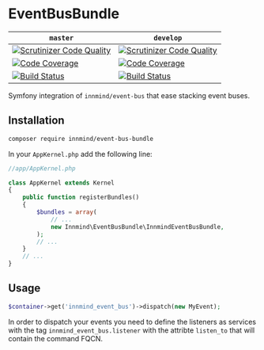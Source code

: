 # EventBusBundle

| `master` | `develop` |
|----------|-----------|
| [![Scrutinizer Code Quality](https://scrutinizer-ci.com/g/Innmind/EventBusBundle/badges/quality-score.png?b=master)](https://scrutinizer-ci.com/g/Innmind/EventBusBundle/?branch=master) | [![Scrutinizer Code Quality](https://scrutinizer-ci.com/g/Innmind/EventBusBundle/badges/quality-score.png?b=develop)](https://scrutinizer-ci.com/g/Innmind/EventBusBundle/?branch=develop) |
| [![Code Coverage](https://scrutinizer-ci.com/g/Innmind/EventBusBundle/badges/coverage.png?b=master)](https://scrutinizer-ci.com/g/Innmind/EventBusBundle/?branch=master) | [![Code Coverage](https://scrutinizer-ci.com/g/Innmind/EventBusBundle/badges/coverage.png?b=develop)](https://scrutinizer-ci.com/g/Innmind/EventBusBundle/?branch=develop) |
| [![Build Status](https://scrutinizer-ci.com/g/Innmind/EventBusBundle/badges/build.png?b=master)](https://scrutinizer-ci.com/g/Innmind/EventBusBundle/build-status/master) | [![Build Status](https://scrutinizer-ci.com/g/Innmind/EventBusBundle/badges/build.png?b=develop)](https://scrutinizer-ci.com/g/Innmind/EventBusBundle/build-status/develop) |

Symfony integration of `innmind/event-bus` that ease stacking event buses.

## Installation

```sh
composer require innmind/event-bus-bundle
```

In your `AppKernel.php` add the following line:
```php
//app/AppKernel.php

class AppKernel extends Kernel
{
    public function registerBundles()
    {
        $bundles = array(
            // ...
            new Innmind\EventBusBundle\InnmindEventBusBundle,
        );
        // ...
    }
    // ...
}
```

## Usage

```php
$container->get('innmind_event_bus')->dispatch(new MyEvent);
```

In order to dispatch your events you need to define the listeners as services with the tag `innmind_event_bus.listener` with the attribte `listen_to` that will contain the command FQCN.
